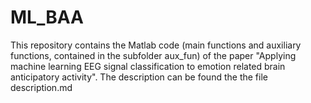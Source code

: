# ML_BAA
This repository contains the Matlab code (main functions and auxiliary functions, contained in the subfolder aux_fun) of the paper "Applying machine learning EEG signal classification to emotion related brain anticipatory activity". The description can be found the the file description.md
